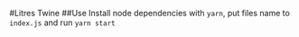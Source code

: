 #Litres Twine 
##Use
Install node dependencies with `yarn`,  put files name to `index.js` and run `yarn start` 

